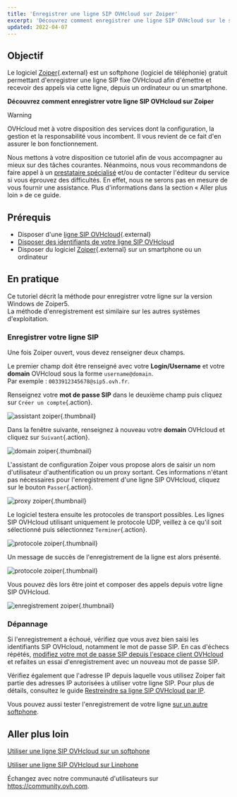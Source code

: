 ```yaml
---
title: 'Enregistrer une ligne SIP OVHcloud sur Zoiper'
excerpt: 'Découvrez comment enregistrer une ligne SIP OVHcloud sur le softphone Zoiper'
updated: 2022-04-07
---
```


## Objectif

Le logiciel [Zoiper](https://www.zoiper.com/){.external} est un softphone (logiciel de téléphonie) gratuit permettant d'enregistrer une ligne SIP fixe OVHcloud afin d'émettre et recevoir des appels via cette ligne, depuis un ordinateur ou un smartphone.

**Découvrez comment enregistrer votre ligne SIP OVHcloud sur Zoiper**

> [!warning]
>
> OVHcloud met à votre disposition des services dont la configuration, la gestion et la responsabilité vous incombent. Il vous revient de ce fait d'en assurer le bon fonctionnement.
> 
> Nous mettons à votre disposition ce tutoriel afin de vous accompagner au mieux sur des tâches courantes. Néanmoins, nous vous recommandons de faire appel à un [prestataire spécialisé](https://partner.ovhcloud.com/fr/) et/ou de contacter l'éditeur du service si vous éprouvez des difficultés. En effet, nous ne serons pas en mesure de vous fournir une assistance. Plus d'informations dans la section « Aller plus loin » de ce guide.
> 

## Prérequis

- Disposer d'une [ligne SIP OVHcloud](https://www.ovhtelecom.fr/telephonie/voip/){.external}
- [Disposer des identifiants de votre ligne SIP OVHcloud](/pages/web_cloud/phone_and_fax/voip/register-sip-softphone)
- Disposer du logiciel [Zoiper](https://www.zoiper.com/en/voip-softphone/download/current){.external} sur un smartphone ou un ordinateur

## En pratique

Ce tutoriel décrit la méthode pour enregistrer votre ligne sur la version Windows de Zoiper5. 
<br>La méthode d'enregistrement est similaire sur les autres systèmes d'exploitation.

### Enregistrer votre ligne SIP

Une fois Zoiper ouvert, vous devez renseigner deux champs.

Le premier champ doit être renseigné avec votre **Login/Username** et votre **domain** OVHcloud sous la forme `username@domain`.<br>
Par exemple : `0033912345678@sip5.ovh.fr`.

Renseignez votre **mot de passe SIP** dans le deuxième champ puis cliquez sur `Créer un compte`{.action}.

![assistant zoiper](images/zoiper01.png){.thumbnail}

Dans la fenêtre suivante, renseignez à nouveau votre **domain** OVHcloud et cliquez sur `Suivant`{.action}.

![domain zoiper](images/zoiper02.png){.thumbnail}

L'assistant de configuration Zoiper vous propose alors de saisir un nom d'utilisateur d'authentification ou un proxy sortant. Ces informations n'étant pas nécessaires pour l'enregistrement d'une ligne SIP OVHcloud, cliquez sur le bouton `Passer`{.action}.

![proxy zoiper](images/zoiper03.png){.thumbnail}

Le logiciel testera ensuite les protocoles de transport possibles. Les lignes SIP OVHcloud utilisant uniquement le protocole UDP, veillez à ce qu'il soit sélectionné puis sélectionnez `Terminer`{.action}.

![protocole zoiper](images/zoiper04.png){.thumbnail}

Un message de succès de l'enregistrement de la ligne est alors présenté.

![protocole zoiper](images/zoiper05.png){.thumbnail}

Vous pouvez dès lors être joint et composer des appels depuis votre ligne SIP OVHcloud.

![enregistrement zoiper](images/zoiper06.png){.thumbnail}

### Dépannage

Si l'enregistrement a échoué, vérifiez que vous avez bien saisi les identifiants SIP OVHcloud, notamment le mot de passe SIP. En cas d'échecs répétés, [modifiez votre mot de passe SIP depuis l'espace client OVHcloud](/pages/web_cloud/phone_and_fax/voip/modifier-mot-de-passe-ligne-sip) et refaites un essai d'enregistrement avec un nouveau mot de passe SIP.

Vérifiez également que l'adresse IP depuis laquelle vous utilisez Zoiper fait partie des adresses IP autorisées à utiliser votre ligne SIP. Pour plus de détails, consultez le guide [Restreindre sa ligne SIP OVHcloud par IP](/pages/web_cloud/phone_and_fax/voip/secure-sip-line-ovh).

Vous pouvez aussi tester l'enregistrement de votre ligne [sur un autre softphone](/pages/web_cloud/phone_and_fax/voip/register-sip-softphone-linphone).

## Aller plus loin

[Utiliser une ligne SIP OVHcloud sur un softphone](/pages/web_cloud/phone_and_fax/voip/register-sip-softphone)

[Utiliser une ligne SIP OVHcloud sur Linphone](/pages/web_cloud/phone_and_fax/voip/register-sip-softphone-linphone)

Échangez avec notre communauté d'utilisateurs sur <https://community.ovh.com>.
